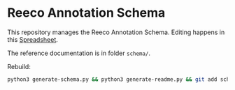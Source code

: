 # Reeco Annotation Schema

This repository manages the Reeco Annotation Schema. 
Editing happens in this [Spreadsheet](https://docs.google.com/spreadsheets/d/1PZ11esT6COK7Y0mMZEHifY9hQeREbNSlRbC6dkYtjNg/edit?usp=sharing).

The reference documentation is in folder `schema/`.

Rebuild:
```bash
python3 generate-schema.py && python3 generate-readme.py && git add schema/ && git commit -m "Update" && git push
```

